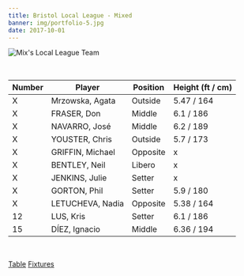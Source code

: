 ```yaml
---
title: Bristol Local League - Mixed
banner: img/portfolio-5.jpg
date: 2017-10-01
---
```

![Mix's Local League Team](../../img/homepage-slider.jpg)

<br>

Number | Player 		  | Position | Height (ft / cm)
------ | ------ 		  | -------- | -----
X 	   | Mrzowska, Agata  | Outside  | 5.47 / 164
X 	   | FRASER, Don	  | Middle   | 6.1 / 186
X 	   | NAVARRO, José 	  | Middle   | 6.2 / 189
X 	   | YOUSTER, Chris	  | Outside  | 5.7 / 173
X 	   | GRIFFIN, Michael | Opposite | x
X 	   | BENTLEY, Neil 	  | Libero   | x
X 	   | JENKINS, Julie   | Setter   | x
X 	   | GORTON, Phil 	  | Setter   | 5.9 / 180
X 	   | LETUCHEVA, Nadia | Opposite | 5.38 / 164
12 	   | LUS, Kris 		  | Setter   | 6.1 / 186
15 	   | DÍEZ, Ignacio 	  | Middle   | 6.36 / 194

<br/>

<a href="http://www.badva.org.uk/" class="results" target="_blank">Table</a>
<a href="http://www.badva.org.uk/fixtures.html" class="results" target="_blank">Fixtures</a>
